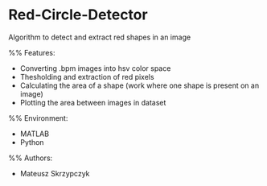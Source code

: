 # Red-Circle-Detector

Algorithm to detect and extract red shapes in an image

%% Features:
- Converting .bpm images into hsv color space
- Thesholding and extraction of red pixels
- Calculating the area of a shape (work where one shape is present on an image)
- Plotting the area between images in dataset

%% Environment:
- MATLAB
- Python

%% Authors:
- Mateusz Skrzypczyk

